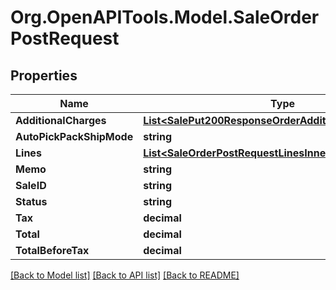 # Org.OpenAPITools.Model.SaleOrderPostRequest

## Properties

Name | Type | Description | Notes
------------ | ------------- | ------------- | -------------
**AdditionalCharges** | [**List&lt;SalePut200ResponseOrderAdditionalChargesInner&gt;**](SalePut200ResponseOrderAdditionalChargesInner.md) |  | [optional] 
**AutoPickPackShipMode** | **string** |  | [optional] 
**Lines** | [**List&lt;SaleOrderPostRequestLinesInner&gt;**](SaleOrderPostRequestLinesInner.md) |  | [optional] 
**Memo** | **string** |  | [optional] 
**SaleID** | **string** |  | [optional] 
**Status** | **string** |  | [optional] 
**Tax** | **decimal** |  | [optional] 
**Total** | **decimal** |  | [optional] 
**TotalBeforeTax** | **decimal** |  | [optional] 

[[Back to Model list]](../README.md#documentation-for-models) [[Back to API list]](../README.md#documentation-for-api-endpoints) [[Back to README]](../README.md)


